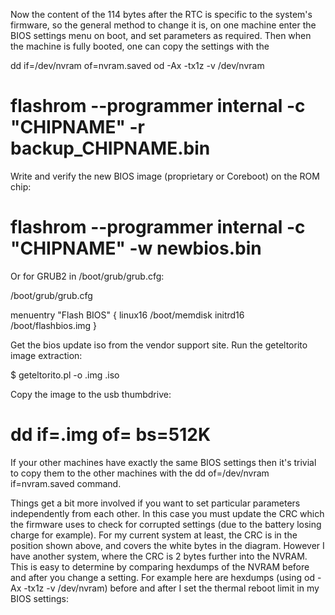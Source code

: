 Now the content of the 114 bytes after the RTC is specific to the system's firmware, 
so the general method to change it is, on one machine enter the BIOS settings menu on boot, 
and set parameters as required. 
Then when the machine is fully booted, one can copy the settings with the 

dd if=/dev/nvram of=nvram.saved 
od -Ax -tx1z -v /dev/nvram

# flashrom --programmer internal -c "CHIPNAME" -r backup_CHIPNAME.bin

Write and verify the new BIOS image (proprietary or Coreboot) on the ROM chip:

# flashrom --programmer internal -c "CHIPNAME" -w newbios.bin

Or for GRUB2 in /boot/grub/grub.cfg:

/boot/grub/grub.cfg

menuentry "Flash BIOS" {
 linux16 /boot/memdisk
 initrd16 /boot/flashbios.img
}

Get the bios update iso from the vendor support site. Run the geteltorito image extraction:

$ geteltorito.pl -o <image>.img <image>.iso

Copy the image to the usb thumbdrive:

# dd if=<image>.img of=<destination> bs=512K


If your other machines have exactly the same BIOS settings then it's trivial 
to copy them to the other machines with the dd of=/dev/nvram if=nvram.saved command.

Things get a bit more involved if you want to set particular parameters independently from each other. 
In this case you must update the CRC which the firmware uses to check for corrupted settings 
(due to the battery losing charge for example). 
For my current system at least, the CRC is in the position shown above, 
and covers the white bytes in the diagram. However I have another system, 
where the CRC is 2 bytes further into the NVRAM. 
This is easy to determine by comparing hexdumps of the NVRAM before and after you change a setting. 
For example here are hexdumps (using od -Ax -tx1z -v /dev/nvram) 
before and after I set the thermal reboot limit in my BIOS settings: 


